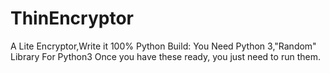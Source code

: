 # ThinEncryptor
A Lite Encryptor,Write it 100% Python
Build:
You Need Python 3,"Random" Library For Python3
Once you have these ready, you just need to run them.
